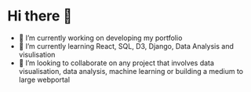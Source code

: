 # Hi there 👋

<!--
**dsmoby/dsmoby** is a ✨ _special_ ✨ repository because its `README.md` (this file) appears on your GitHub profile.

Here are some ideas to get you started:

- 🔭 I’m currently working on ...
- 🌱 I’m currently learning ...
- 👯 I’m looking to collaborate on ...
- 🤔 I’m looking for help with ...
- 💬 Ask me about ...
- 📫 How to reach me: ...
- 😄 Pronouns: ...
- ⚡ Fun fact: ...
-->
- 🔭 I’m currently working on developing my portfolio
- 🌱 I’m currently learning React, SQL, D3, Django, Data Analysis and visulisation
-  👯 I’m looking to collaborate on any project that involves data visualisation, data analysis, machine learning or building a medium to large webportal
